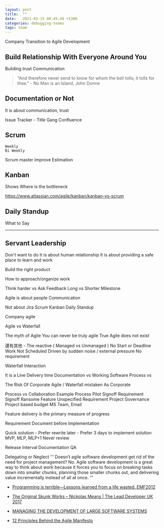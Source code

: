 ```yaml
---
layout: post
title:  ""
date:   2021-03-15 00:45:49 +1300
categories: debugging-teams
tags: team
---
```


Company Transition to Agile Development



## Build Relationship With Everyone Around You

Building trust
Communication

> "And therefore never send to know for whom the bell tolls; it tolls for thee." - No Man is an Island, John Donne


## Documentation or Not

It is about communication, trust

Issue Tracker
    - Title Gang
Confluence

## Scrum

    Weekly 
    Bi Weekly
Scrum master
Improve Estimation

## Kanban

Shows Where is the bottleneck

https://www.atlassian.com/agile/kanban/kanban-vs-scrum

## Daily Standup

What to Say

---

## Servant Leadership

Don't want to do
It is about human relationship
It is about providing a safe place to learn and work

Build the right product 

How to approach/organize work

Think harder vs Ask Feedback
Long vs Shorter Milestone 



Agile is about 
people
Communication 
 

Not about 
Jira
Scrum
Kanban
Daily Standup

Company agile

Agile vs Waterfall

The myth of Agile 
You can never be truly agile 
True Agile does not exist 
 
還有其他 - The reactive ( Managed vs Unmanaged ) 
No Start or Deadline 
Work Not Scheduled
Driven by sudden noise / external pressure 
No requirement 

Waterfall
Interaction



It is a Line
Delivery time
Documentation vs Working Software 
Process vs 

The Risk Of Corporate Agile  / Waterfall mistaken As Corporate 

Process vs Collaboration 
Example Process
Pilot Signoff 
Requirement Signoff 
Ransome Feature 
Unspecified Requirement 
Project Governance 
Project based budget 
MS Team, Email 

Feature delivery is the primary measure of progress

Requirement Document before Implementation 

Quick solution 
	- Prefer rewrite later 
	- Prefer 3 days to implement solution 
MVP, MLP, MLP+1
Never review 

Release Interval 
Documentation 
QA

Delegating or Neglect
‘’’
Doesn’t agile software development get rid of the need for project management? No. Agile software development is a great way to think about work because it forces you to focus on breaking tasks down into smaller chunks, planning those smaller chunks out, and delivering value incrementally instead of all at once.
‘’’

- [Programming is terrible—Lessons learned from a life wasted. EMF2012](https://www.youtube.com/watch?v=csyL9EC0S0c&feature=emb_title)
- [The Original Skunk Works – Nickolas Means | The Lead Developer UK 2017](https://youtu.be/pL3Yzjk5R4M)
- [MANAGING THE DEVELOPMENT OF LARGE SOFTWARE SYSTEMS](https://leadinganswers.typepad.com/leading_answers/files/original_waterfall_paper_winston_royce.pdf)

- [12 Principles Behind the Agile Manifesto](https://www.agilealliance.org/agile101/12-principles-behind-the-agile-manifesto/)
